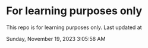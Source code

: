 # For learning purposes only
This repo is for learning purposes only.
Last updated at

Sunday, November 19, 2023 3:05:58 AM

